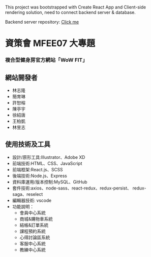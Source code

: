 This project was bootstrapped with Create React App and Client-side rendering solution, need to connect backend server & database.

Backend server repository: [Click me](./project-wow-fit-backend)

# 資策會 MFEE07 大專題 
### 複合型健身房官方網站「WoW FIT」

## 網站開發者
* 林志隆
* 簡育琳
* 許恕榕
* 陳亭宇
* 徐紹唐
* 王柏凱
* 林昱志

## 使用技術及工具
* 設計/原形工具:Illustrator、Adobe XD
* 前端技術:HTML、CSS、JavaScript
* 前端框架:React.js、SCSS
* 後端技術:Node.js、Express
* 資料庫運用/版本控制:MySQL、GitHub
* 套件技術:axios、node-sass、react-redux、redux-persist、
redux-saga、reselect
* 編輯器技術: vscode
* 功能說明：
	* 會員中心系統 
  * 商城&購物車系統
  * 結帳&訂單系統
  * 課程預約系統
  * 心得討論區系統
  * 客服中心系統 
  * 教練中心系統
